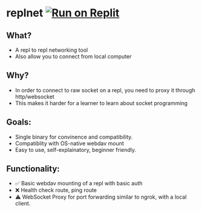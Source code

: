 # replnet [![Run on Replit](https://replit.com/badge/github/leon332157/replnet)](https://replit.com/github/leon332157/replnet)

## What?
* A repl to repl networking tool
* Also allow you to connect from local computer 
  
## Why?
* In order to connect to raw socket on a repl, you need to proxy it through http/websocket
* This makes it harder for a learner to learn about socket programming

## Goals:

* Single binary for convinence and compatibility. 
* Compatiblity with OS-native webdav mount
* Easy to use, self-explainatory, beginner friendly.

## Functionality:

* ✅ Basic webdav mounting of a repl with basic auth
* ❌ Health check route, ping route 
* ⚠️ WebSocket Proxy for port forwarding similar to ngrok, with a local client. 